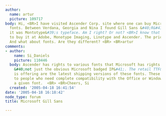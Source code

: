 ```yaml
---
author:
  name: artur
  picture: 109717
body: Hi, <BR>I have visited Ascender Corp. site where one can buy Microsoft&#39;s
  fonts. Between Verdana, Georgia and Nina I found Gill Sans &#40;R&#41;. I thought
  it was Montotype&#39;s typeface. Am I right? Or not? <BR>I know that it&#39;s possible
  to buy it at Adobe, Monotype Imaging, Linotype and Ascender. The prices are different.
  And what about fonts. Are they different? <BR> <BR>artur
comments:
- author:
    name: Si_Daniels
    picture: 110446
  body: Ascender has rights to various fonts that Microsoft has rights to sublicense
    &#40;not just the obvious Microsoft badged IP&#41;. The retail TTF&#39;s Ascender
    is offering are the latest shipping versions of these fonts. These may be important
    to people who need complete compatibility with the Office or Windows version of
    a given font.  <BR> <BR>Cheers, Si
  created: '2005-04-18 16:41:54'
date: '2005-04-18 16:18:42'
node_type: forum
title: Microsoft Gill Sans

---
```

